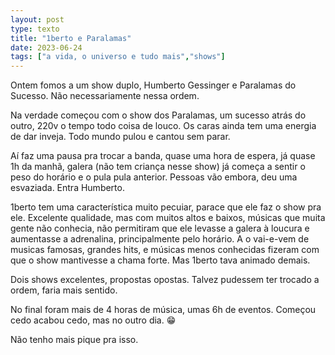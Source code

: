 ```yaml
---
layout: post
type: texto
title: "1berto e Paralamas"
date: 2023-06-24
tags: ["a vida, o universo e tudo mais","shows"]
---
```

Ontem fomos a um show duplo, Humberto Gessinger e Paralamas do Sucesso. Não necessariamente nessa ordem.  

Na verdade começou com o show dos Paralamas, um sucesso atrás do outro, 220v o tempo todo coisa de louco. Os caras ainda tem uma energia de dar inveja. Todo mundo pulou e cantou sem parar.  

Aí faz uma pausa pra trocar a banda, quase uma hora de espera, já quase 1h da manhã, galera (não tem criança nesse show) já começa a sentir o peso do horário e o pula pula anterior. Pessoas vão embora, deu uma esvaziada. Entra Humberto.  

1berto tem uma característica muito pecuiar, parace que ele faz o show pra ele. Excelente qualidade, mas com muitos altos e baixos, músicas que muita gente não conhecia, não permitiram que ele levasse a galera à loucura e aumentasse a adrenalina, principalmente pelo horário. A o vai-e-vem de musicas famosas, grandes hits, e músicas menos conhecidas fizeram com que o show mantivesse a chama forte. Mas 1berto tava animado demais.  

Dois shows excelentes, propostas opostas. Talvez pudessem ter trocado a ordem, faria mais sentido.  

No final foram mais de 4 horas de música, umas 6h de eventos. Começou cedo acabou cedo, mas no outro dia. 😁  

Não tenho mais pique pra isso.